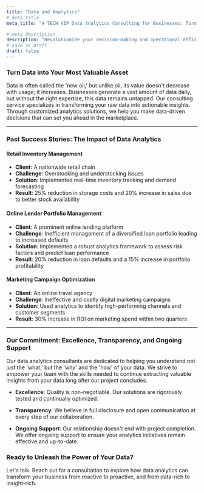 ```yaml
---
title: "Data and Analytics"
# meta title
meta_title: "H TECH VIP Data Analytics Consulting for Businesses: Turn Data into Actionable Insights"

# meta description
description: "Revolutionize your decision-making and operational efficiency with our Data Analytics Consulting services. Learn how we've helped businesses in diverse sectors translate data into impactful results."
# save as draft
draft: false
---
```


### Turn Data into Your Most Valuable Asset

Data is often called the 'new oil,' but unlike oil, its value doesn't decrease with usage; it increases. Businesses generate a vast amount of data daily, but without the right expertise, this data remains untapped. Our consulting service specializes in transforming your raw data into actionable insights. Through customized analytics solutions, we help you make data-driven decisions that can set you ahead in the marketplace.

---

### Past Success Stories: The Impact of Data Analytics 

#### Retail Inventory Management
- **Client**: A nationwide retail chain
- **Challenge**: Overstocking and understocking issues
- **Solution**: Implemented real-time inventory tracking and demand forecasting
- **Result**: 25% reduction in storage costs and 20% increase in sales due to better stock availability

#### Online Lender Portfolio Management
- **Client**: A prominent online lending platform
- **Challenge**: Inefficient management of a diversified loan portfolio leading to increased defaults
- **Solution**: Implemented a robust analytics framework to assess risk factors and predict loan performance
- **Result**: 20% reduction in loan defaults and a 15% increase in portfolio profitability

#### Marketing Campaign Optimization
- **Client**: An online travel agency
- **Challenge**: Ineffective and costly digital marketing campaigns
- **Solution**: Used analytics to identify high-performing channels and customer segments
- **Result**: 30% increase in ROI on marketing spend within two quarters

---

### Our Commitment: Excellence, Transparency, and Ongoing Support

Our data analytics consultants are dedicated to helping you understand not just the 'what,' but the 'why' and the 'how' of your data. We strive to empower your team with the skills needed to continue extracting valuable insights from your data long after our project concludes.

- **Excellence**: Quality is non-negotiable. Our solutions are rigorously tested and continually optimized.
  
- **Transparency**: We believe in full disclosure and open communication at every step of our collaboration.

- **Ongoing Support**: Our relationship doesn't end with project completion. We offer ongoing support to ensure your analytics initiatives remain effective and up-to-date.

### Ready to Unleash the Power of Your Data?
Let's talk. Reach out for a consultation to explore how data analytics can transform your business from reactive to proactive, and from data-rich to insight-rich.